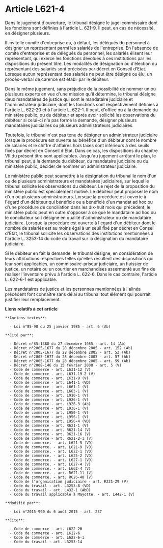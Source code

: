 # Article L621-4

Dans le jugement d'ouverture, le tribunal désigne le juge-commissaire dont les fonctions sont définies à l'article L. 621-9.
Il peut, en cas de nécessité, en désigner plusieurs. 

Il invite le comité d'entreprise ou, à défaut, les délégués du personnel à désigner un représentant parmi les salariés de
l'entreprise. En l'absence de comité d'entreprise et de délégués du personnel, les salariés élisent leur représentant, qui
exerce les fonctions dévolues à ces institutions par les dispositions du présent titre. Les modalités de désignation ou
d'élection du représentant des salariés sont précisées par décret en Conseil d'Etat. Lorsque aucun représentant des salariés
ne peut être désigné ou élu, un procès-verbal de carence est établi par le débiteur. 

Dans le même jugement, sans préjudice de la possibilité de nommer un ou plusieurs experts en vue d'une mission qu'il
détermine, le tribunal désigne deux mandataires de justice qui sont le mandataire judiciaire et l'administrateur judiciaire,
dont les fonctions sont respectivement définies à l'article L. 622-20 et à l'article L. 622-1. Il peut, d'office ou à la
demande du ministère public, ou du débiteur et après avoir sollicité les observations du débiteur si celui-ci n'a pas formé
la demande, désigner plusieurs mandataires judiciaires ou plusieurs administrateurs judiciaires. 

Toutefois, le tribunal n'est pas tenu de désigner un administrateur judiciaire lorsque la procédure est ouverte au bénéfice
d'un débiteur dont le nombre de salariés et le chiffre d'affaires hors taxes sont inférieurs à des seuils fixés par décret en
Conseil d'Etat. Dans ce cas, les dispositions du chapitre VII du présent titre sont applicables. Jusqu'au jugement arrêtant
le plan, le tribunal peut, à la demande du débiteur, du mandataire judiciaire ou du ministère public, décider de nommer un
administrateur judiciaire. 

Le ministère public peut soumettre à la désignation du tribunal le nom d'un ou de plusieurs administrateurs et mandataires
judiciaires, sur lequel le tribunal sollicite les observations du débiteur. Le rejet de la proposition du ministère public
est spécialement motivé. Le débiteur peut proposer le nom d'un ou plusieurs administrateurs. Lorsque la procédure est ouverte
à l'égard d'un débiteur qui bénéficie ou a bénéficié d'un mandat ad hoc ou d'une procédure de conciliation dans les dix-huit
mois qui précèdent, le ministère public peut en outre s'opposer à ce que le mandataire ad hoc ou le conciliateur soit désigné
en qualité d'administrateur ou de mandataire judiciaire. Lorsque la procédure est ouverte à l'égard d'un débiteur dont le
nombre de salariés est au moins égal à un seuil fixé par décret en Conseil d'Etat, le tribunal sollicite les observations des
institutions mentionnées à l'article L. 3253-14 du code du travail sur la désignation du mandataire judiciaire. 

Si le débiteur en fait la demande, le tribunal désigne, en considération de leurs attributions respectives telles qu'elles
résultent des dispositions qui leur sont applicables, un commissaire-priseur judiciaire, un huissier de justice, un notaire
ou un courtier en marchandises assermenté aux fins de réaliser l'inventaire prévu à l'article L. 622-6. Dans le cas
contraire, l'article L. 622-6-1 est applicable. 

Les mandataires de justice et les personnes mentionnées à l'alinéa précédent font connaître sans délai au tribunal tout
élément qui pourrait justifier leur remplacement.

**Liens relatifs à cet article**

	**Anciens textes**:

	  - Loi n°85-98 du 25 janvier 1985 - art. 6 (Ab)

	**Cité par**:

	  - Décret n°85-1388 du 27 décembre 1985 - art. 14 (Ab)
	  - Décret n°2005-1677 du 28 décembre 2005 - art. 152 (Ab)
	  - Décret n°2005-1677 du 28 décembre 2005 - art. 53 (Ab)
	  - Décret n°2005-1677 du 28 décembre 2005 - art. 57 (Ab)
	  - Décret n°2005-1677 du 28 décembre 2005 - art. 59 (Ab)
	  - Décret n°2008-146 du 15 février 2008 - art. 5 (V)
	  - Code de commerce - art. L631-12 (V)
	  - Code de commerce - art. L631-19-2 (V)
	  - Code de commerce - art. L631-9 (V)
	  - Code de commerce - art. L641-1 (VD)
	  - Code de commerce - art. L661-1 (V)
	  - Code de commerce - art. L663-1 (V)
	  - Code de commerce - art. L910-1 (V)
	  - Code de commerce - art. L926-1 (V)
	  - Code de commerce - art. L926-3 (Ab)
	  - Code de commerce - art. L936-1 (V)
	  - Code de commerce - art. L950-1 (V)
	  - Code de commerce - art. L956-1 (V)
	  - Code de commerce - art. L956-4 (VD)
	  - Code de commerce - art. R621-1 (V)
	  - Code de commerce - art. R621-14 (V)
	  - Code de commerce - art. R621-16 (V)
	  - Code de commerce - art. R621-2-1 (V)
	  - Code de commerce. - art. L621-5 (VD)
	  - Code de commerce. - art. L621-9 (VD)
	  - Code de commerce. - art. L622-1 (VD)
	  - Code de commerce. - art. L625-2 (VD)
	  - Code de commerce. - art. L627-1 (VD)
	  - Code de commerce. - art. L627-4 (V)
	  - Code de commerce. - art. L662-4 (V)
	  - Code de commerce. - art. R621-11 (V)
	  - Code de commerce. - art. R626-40 (V)
	  - Code de l'organisation judiciaire - art. R221-29 (V)
	  - Code du travail - art. L3253-8 (VD)
	  - Code du travail - art. L432-1 (AbD)
	  - Code du travail applicable à Mayotte. - art. L442-1 (V)

	**Modifié par**:

	  - Loi n°2015-990 du 6 août 2015 - art. 237

	**Cite**:

	  - Code de commerce - art. L622-20
	  - Code de commerce - art. L622-6
	  - Code de commerce - art. L622-6-1
	  - Code du travail - art. L3253-14
